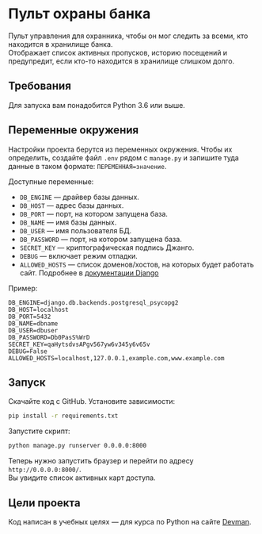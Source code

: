 # Пульт охраны банка

Пульт управления для охранника, чтобы он мог следить за всеми, кто находится в хранилище банка.  
Отображает список активных пропусков, историю посещений и предупредит, если кто-то находится в хранилище слишком долго.

## Требования

Для запуска вам понадобится Python 3.6 или выше.


## Переменные окружения

Настройки проекта берутся из переменных окружения. Чтобы их определить, создайте файл `.env` рядом с `manage.py` и запишите туда данные в таком формате: `ПЕРЕМЕННАЯ=значение`.

Доступные переменные:

- `DB_ENGINE` — драйвер базы данных.
- `DB_HOST` — адрес базы данных.
- `DB_PORT` — порт, на котором запущена база.
- `DB_NAME` — имя базы данных.
- `DB_USER` — имя пользователя БД.
- `DB_PASSWORD` — порт, на котором запущена база.
- `SECRET_KEY` — криптографическая подпись Джанго.
- `DEBUG` — включает режим отладки.
- `ALLOWED_HOSTS` — список доменов/хостов, на которых будет работать сайт. Подробнее в [документации Django](https://docs.djangoproject.com/en/1.11/ref/settings/#allowed-hosts)

Пример:

```env
DB_ENGINE=django.db.backends.postgresql_psycopg2
DB_HOST=localhost
DB_PORT=5432
DB_NAME=dbname
DB_USER=dbuser
DB_PASSWORD=Db0PasS%WrD
SECRET_KEY=qaHytsdvsAPgv567yw6v345y6v65v
DEBUG=False
ALLOWED_HOSTS=localhost,127.0.0.1,example.com,www.example.com
```


## Запуск

Скачайте код с GitHub. Установите зависимости:

```sh
pip install -r requirements.txt
```

Запустите скрипт:

```sh
python manage.py runserver 0.0.0.0:8000
```

Теперь нужно запустить браузер и перейти по адресу `http://0.0.0.0:8000/`.  
Вы увидите список активных карт доступа.


## Цели проекта

Код написан в учебных целях — для курса по Python на сайте [Devman](https://dvmn.org).
